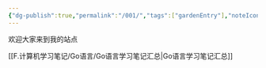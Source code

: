 ```yaml
---
{"dg-publish":true,"permalink":"/001/","tags":["gardenEntry"],"noteIcon":"","created":"","updated":""}
---
```


欢迎大家来到我的站点

[[F.计算机学习笔记/Go语言/Go语言学习笔记汇总\|Go语言学习笔记汇总]]